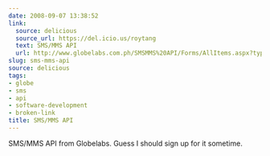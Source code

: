 ```yaml
---
date: 2008-09-07 13:38:52
link:
  source: delicious
  source_url: https://del.icio.us/roytang
  text: SMS/MMS API
  url: http://www.globelabs.com.ph/SMSMMS%20API/Forms/AllItems.aspx?type=smsmms
slug: sms-mms-api
source: delicious
tags:
- globe
- sms
- api
- software-development
- broken-link
title: SMS/MMS API
---
```


SMS/MMS API from Globelabs. Guess I should sign up for it sometime.